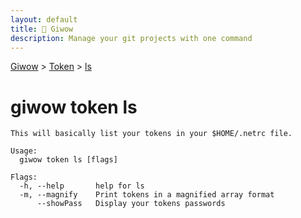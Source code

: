 ```yaml
---
layout: default
title: 🔱 Giwow
description: Manage your git projects with one command
---
```


[Giwow](/) > [Token](/token) > [ls](/token/ls.html)

# giwow token ls

```
This will basically list your tokens in your $HOME/.netrc file.

Usage:
  giwow token ls [flags]

Flags:
  -h, --help       help for ls
  -m, --magnify    Print tokens in a magnified array format
      --showPass   Display your tokens passwords
```
